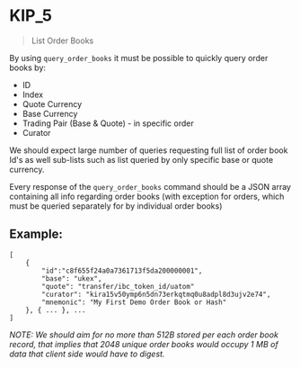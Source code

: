 # KIP_5

> List Order Books

By using `query_order_books` it must be possible to quickly query order books by:
* ID
* Index
* Quote Currency
* Base Currency
* Trading Pair (Base & Quote) - in specific order
* Curator

We should expect large number of queries requesting full list of order book Id's as well sub-lists such as list queried by only specific base or quote currency.

Every response of the `query_order_books` command should be a JSON array containing all info regarding order books (with exception for orders, which must be queried separately for by individual order books)

## Example:
```
[
    {
        "id":"c8f655f24a0a7361713f5da200000001",
        "base": "ukex",
        "quote": "transfer/ibc_token_id/uatom"
        "curator": "kira15v50ymp6n5dn73erkqtmq0u8adpl8d3ujv2e74",
        "mnemonic": "My First Demo Order Book or Hash"
    }, { ... }, ...
]
```

_NOTE: We should aim for no more than 512B stored per each order book record, that implies that 2048 unique order books would occupy 1 MB of data that client side would have to digest._





